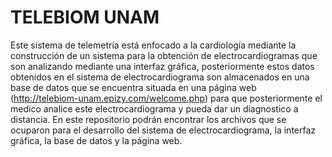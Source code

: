 # TELEBIOM UNAM
Este sistema de telemetría está enfocado a la cardiología mediante la construcción de un sistema para la obtención de electrocardiogramas que son analizando mediante una interfaz gráfica, posteriormente estos datos obtenidos en el sistema de electrocardiograma son almacenados en una base de datos que se encuentra situada en una página web (http://telebiom-unam.epizy.com/welcome.php) para que posteriormente el medico analice este electrocardiograma y pueda dar un diagnostico a distancia.
En este repositorio podrán encontrar los archivos que se ocuparon para el desarrollo del sistema de electrocardiograma, la interfaz gráfica, la base de datos y la página web.

